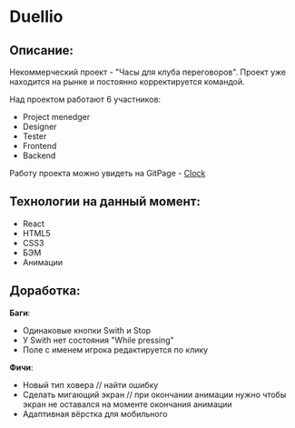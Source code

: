 # Duellio

## Описание:

Некоммерческий проект - "Часы для клуба переговоров". Проект уже находится на рынке и постоянно корректируется командой.

Над проектом работают 6 участников:

* Project menedger
* Designer
* Tester
* Frontend
* Backend

Работу проекта можно увидеть на GitPage - [Clock](https://nikolaydolgov.github.io/negotiation-club/)

## Технологии на данный момент:

* React
* HTML5
* CSS3
* БЭМ
* Анимации

## Доработка:

__Баги__:
* Одинаковые кнопки Swith и Stop
* У Swith нет состояния "While pressing"
* Поле с именем игрока редактируется по клику

__Фичи__:
* Новый тип ховера // найти ошибку
* Сделать мигающий экран  // при окончании анимации нужно чтобы экран не оставался на моменте окончания анимации
* Адаптивная вёрстка для мобильного
